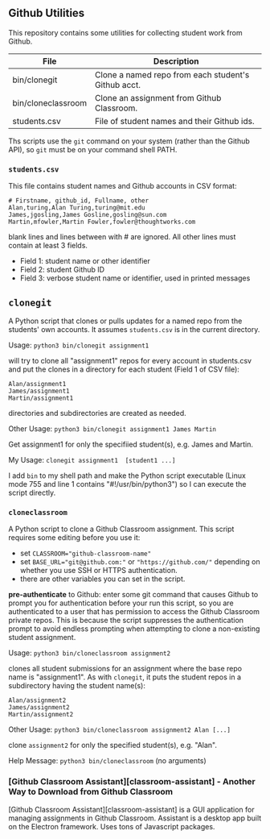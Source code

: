 ## Github Utilities

This repository contains some utilities for collecting student work from Github.

| File               | Description              |
|--------------------|--------------------------|
| bin/clonegit       | Clone a named repo from each student's Github acct. |
| bin/cloneclassroom | Clone an assignment from Github Classroom. |
| students.csv       | File of student names and their Github ids. |

Ths scripts use the `git` command on your system (rather than the Github API),
so `git` must be on your command shell PATH.

### `students.csv`

This file contains student names and Github accounts in CSV format:

```
# Firstname, github_id, Fullname, other
Alan,turing,Alan Turing,turing@mit.edu
James,jgosling,James Gosline,gosling@sun.com
Martin,mfowler,Martin Fowler,fowler@thoughtworks.com
```
blank lines and lines between with # are ignored. All other lines must
contain at least 3 fields.

* Field 1: student name or other identifier
* Field 2: student Github ID
* Field 3: verbose student name or identifier, used in printed messages

## `clonegit` 

A Python script that clones or pulls updates for a named repo from the
students' own accounts. It assumes `students.csv` is in the current directory.

Usage: `python3 bin/clonegit assignment1`

will try to clone all "assignment1" repos for every account in students.csv
and put the clones in a directory for each student (Field 1 of CSV file):
```
Alan/assignment1
James/assignment1
Martin/assignment1
```
directories and subdirectories are created as needed.

Other Usage: `python3 bin/clonegit assignment1 James Martin`

Get assignment1 for only the specifiied student(s), e.g. James and Martin.

My Usage: `clonegit assignment1  [student1 ...]`

I add `bin` to my shell path and make the Python script executable (Linux mode 755 and line 1 contains "#!/usr/bin/python3") so I can execute the script directly.


### `cloneclassroom`

A Python script to clone a Github Classroom assignment.  This script requires some editing before you use it:

- set `CLASSROOM="github-classroom-name"`
- set `BASE_URL="git@github.com:"` or `"https://github.com/"` depending on whether you use SSH or HTTPS authentication.
- there are other variables you can set in the script. 

**pre-authenticate** to Github: enter some git command that causes Github to prompt you for authentication before your run this script, so you are authenticated to a user that has permission to access the Github Classroom private repos. This is because the script suppresses the authentication prompt to avoid endless prompting when attempting to clone a non-existing student assignment.

Usage: `python3 bin/cloneclassroom assignment2`

clones all student submissions for an assignment where the base repo name is "assignment1".  As with `clonegit`, it puts the student repos in a subdirectory having the student name(s):
```
Alan/assignment2
James/assignment2
Martin/assignment2
```

Other Usage: `python3 bin/cloneclassroom assignment2 Alan [...]`

clone `assignment2` for only the specified student(s), e.g. "Alan".

Help Message: `python3 bin/cloneclassroom`  (no arguments)


### [Github Classroom Assistant][classroom-assistant] - Another Way to Download from Github Classroom

[Github Classroom Assistant][classroom-assistant] is a GUI application for managing assignments in Github Classroom.  Assistant is a desktop app built on the Electron framework.  Uses tons of Javascript packages.

